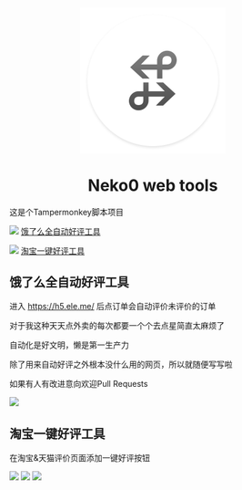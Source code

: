 <div align="center">
    <img src="https://github.com/jojuniori/neko0-web-tools/raw/master/img/logo.png" width="256px" align="center">
</div>
<h1 align="center">Neko0 web tools</h1>

这是个Tampermonkey脚本项目

<img src="http://www.icontuku.com/png/etao-ux-fonts/font-61492.png" width="16"> [饿了么全自动好评工具](#饿了么全自动好评工具)

<img src="http://www.icontuku.com/png/etao-ux-fonts/font-406.png" width="16"> [淘宝一键好评工具](#淘宝一键好评工具)


## 饿了么全自动好评工具

进入 https://h5.ele.me/ 后点订单会自动评价未评价的订单

对于我这种天天点外卖的每次都要一个个去点星简直太麻烦了

自动化是好文明，懒是第一生产力

除了用来自动好评之外根本没什么用的网页，所以就随便写写啦

如果有人有改进意向欢迎Pull Requests

<img src="https://greasyfork.org/system/screenshots/screenshots/000/011/374/thumb/122.gif">

## 淘宝一键好评工具

在淘宝&天猫评价页面添加一键好评按钮

<img src="https://greasyfork.org/system/screenshots/screenshots/000/002/776/original/1.png">

<img src="https://greasyfork.org/system/screenshots/screenshots/000/002/777/original/2.png">

<img src="https://greasyfork.org/system/screenshots/screenshots/000/002/778/original/3.png">
